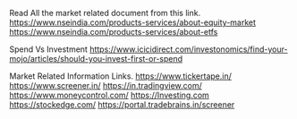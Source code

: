 Read All the market related document from this link.
https://www.nseindia.com/products-services/about-equity-market
https://www.nseindia.com/products-services/about-etfs

Spend Vs Investment
https://www.icicidirect.com/investonomics/find-your-mojo/articles/should-you-invest-first-or-spend


Market Related Information Links.
https://www.tickertape.in/
https://www.screener.in/
https://in.tradingview.com/
https://www.moneycontrol.com/
https://Investing.com
https://stockedge.com/
https://portal.tradebrains.in/screener


